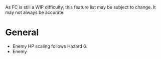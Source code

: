 As FC is still a WIP difficulty, this feature list may be subject to change. It may not always be accurate.

# General
- Enemy HP scaling follows Hazard 6.
- Enemy 